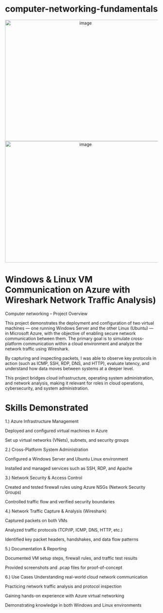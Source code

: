# computer-networking-fundamentals

<p align="center">

<img width="515" height="400" alt="image" src="https://github.com/user-attachments/assets/16d4a0b1-0d27-4149-8e40-ca57f769a3bf" />

<img width="515" height="400" alt="image" src="https://github.com/user-attachments/assets/09971a7b-dd02-43ed-82c0-c5a9f91e767f" />

</p>

<h1>Windows & Linux VM Communication on Azure with 
Wireshark Network Traffic Analysis)</h1>

Computer networking – Project Overview

This project demonstrates the deployment and configuration of two virtual machines — one running Windows Server and the other Linux (Ubuntu) — in Microsoft Azure, with the objective of enabling secure network communication between them. The primary goal is to simulate cross-platform communication within a cloud environment and analyze the network traffic using Wireshark.

By capturing and inspecting packets, I was able to observe key protocols in action (such as ICMP, SSH, RDP, DNS, and HTTP), evaluate latency, and understand how data moves between systems at a deeper level.

This project bridges cloud infrastructure, operating system administration, and network analysis, making it relevant for roles in cloud operations, cybersecurity, and system administration.


<h1>Skills Demonstrated</h1>

<p>

1.) Azure Infrastructure Management

Deployed and configured virtual machines in Azure

Set up virtual networks (VNets), subnets, and security groups

</p>


2.) Cross-Platform System Administration

Configured a Windows Server and Ubuntu Linux environment

Installed and managed services such as SSH, RDP, and Apache


3.) Network Security & Access Control

Created and tested firewall rules using Azure NSGs (Network Security Groups)

Controlled traffic flow and verified security boundaries


4.) Network Traffic Capture & Analysis (Wireshark)

Captured packets on both VMs

Analyzed traffic protocols (TCP/IP, ICMP, DNS, HTTP, etc.)

Identified key packet headers, handshakes, and data flow patterns


5.) Documentation & Reporting

Documented VM setup steps, firewall rules, and traffic test results

Provided screenshots and .pcap files for proof-of-concept


6.) Use Cases
Understanding real-world cloud network communication

Practicing network traffic analysis and protocol inspection

Gaining hands-on experience with Azure virtual networking

Demonstrating knowledge in both Windows and Linux environments




<br />
